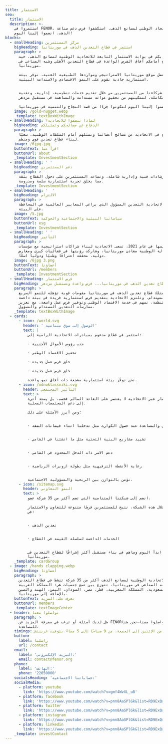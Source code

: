 ```yaml
---
title: الاستثمار
seo:
  title: الاستثمار
  description: >-
    استثمروا في FENOR، الاتحاد الوطني لمصانع الذهب. استكشفوا فرص دعم صناعة
    الذهب. انضموا إلينا اليوم! 
blocks:
  - smallHeading: مركز المستثمرين
    bigHeading: استثمر في قطاع التعدين الذهب في موريتانيا
    paragraph: >
      مرحبًا بكم في بوابة الاستثمار التابعة للاتحادية الوطنية لمصانع الذهب، حيث
      نفتح أمامكم آفاق الفرص الواعدة في قطاع التعدين الأهلي وشبه الصناعي في
      موريتانيا.

      بفضل موقع موريتانيا الاستراتيجي ومواردها الطبيعية الغنية، نوفر بيئة
      استثمارية جاذبة تقوم على النمو الاقتصادي والاستدامة البيئية.


      ندعم شركاءنا من المستثمرين من خلال تقديم خدمات تنظيمية، إدارية، وتقنية
      متكاملة، لتمكينهم من تحقيق عوائد مستدامة والمساهمة في مستقبل مزدهر.

      انضموا إلينا اليوم لتكونوا جزءًا من قصة النجاح والتنمية في موريتانيا.
    image: /gold-nugget.webp
    _template: textBoxWithImage
  - smallHeading: لماذا تنضموا للاتحادية؟
    bigHeading: الدفاع عن مصالحكم وتمثيلكم
    paragraph: >
      ندافع في الاتحادية عن مصالح أعضائنا ونمثلهم أمام السلطات الوطنية، سعيًا
      لبناء قطاع تعدين قوي ومنظم.
    image: /6jpg.jpg
    buttonText: اقرأ عنا
    buttonUrl: about
    _template: InvestmentSection
  - smallHeading: ' '
    bigHeading: دعم المستثمرين
    paragraph: >
      نقدم إرشادات فنية وإدارية شاملة، ونساعد المستثمرين على دخول القطاع بثقة،
      مما يخلق تجربة استثمارية سلسة ومدروسة.
    _template: InvestmentSection
  - smallHeading: '  '
    bigHeading: الالتزام
    paragraph: >
      نشجع في الاتحادية التعدين المسؤول الذي يراعي المعايير العالمية في المحافظة
      على البيئة.
    image: /5.jpg
    buttonText: سياساتنا البيئية والاجتماعية والحوكمة
    buttonUrl: esg
    _template: InvestmentSection
  - smallHeading: ' '
    bigHeading: التأثير
    paragraph: >
      منذ تأسيسها في عام 2021، تسعى الاتحادية لبناء شراكات استراتيجية مع مؤسسات
      مثل الوكالة الوطنية معادن موريتانيا، وشاركت رؤيتها في فعاليات كبرى ومعارض
      دولية، محققة اعترافًا وطنيًا ودوليا اسعًا.
    image: /6jpg 3.png
    buttonText: أعضاؤنا
    buttonUrl: /members
    _template: InvestmentSection
  - smallHeading: فرص الاستثمار
    bigHeading: قطاع تعدين الذهب في موريتانيا... فرص واعدة ومستقبل مزدهر
    paragraph: >
      يمتلك قطاع تعدين الذهب في موريتانيا مقومات قوية تؤهله للنمو السريع
      والمستدام. وتلتزم الاتحادية بتقديم فرص استثمارية فريدة في بيئة داعمة
      ومُنظّمة، تسهم في خدمة الاقتصاد الوطني وتوفير فرص عمل واسعة، مع تعزيز
      ممارسات التعدين المستدام والمسؤول.
    _template: textBoxWithImage
  - cards:
      - icon: /world.svg
        header: ' الوصول إلى سوق متنامية'
        text: |
          استثمر في قطاع مدعوم بمبادرات الاتحادية الرامية إلى:

          · جذب رؤوس الأموال الأجنبية

          · تحفيز الاقتصاد الوطني

          · خلق فرص عمل جديدة

          · خلق فرص عمل جديدة

          نحن نوفّر بيئة استثمارية مشجعة ذات آفاق نمو واعدة.
      - icon: /odnoklassniki.svg
        header: التأثير المجتمعي
        text: >
          الاستثمار عبر الاتحادية لا يقتصر على العائد المالي فحسب، بل يمتد أثره
          إلى دعم المجتمعات المحلية.

          ومن أبرز الأمثلة على ذلك:


          · التدخل والمساعدة عند حصول الكوارث مثل تدخلنا اثناء فيضانات الضفة


          · تشييد مشاريع البنية التحتية مثل ما انشئنا في الشامي


          · دعم الاسر ذات الدخل المحدود في الشامي


          · رعاية الأنشطة الترفيهية مثل بطولة ازويرات الرياضية


          نؤمن بالتوازن بين الربحية والمسؤولية الاجتماعية.
      - icon: /sitemap.svg
        header: النمو التعاوني
        text: >
          انضم إلى شبكتنا المتنامية التي تضم أكثر من 35 شركة عضو.

          من خلال هذه الشبكة، نتيح للمستثمرين فرصًا متنوعة للتعاون والاستثمار
          في:


          · تعدين الذهب


          · الخدمات الداعمة لسلسلة القيمة في القطاع


          ابدأ اليوم وساهم في بناء مستقبل أكثر إشراقًا لقطاع التعدين في
          موريتانيا.
    _template: cardGroup
  - image: /hands clapping.webp
    bigHeading: أعضاؤنا
    paragraph: >
      تضم الاتحادية الوطنية لمصانع الذهب أكثر من 35 شركة تنشط في قطاع التعدين
      الأهلي وشبه الصناعي في موريتانيا. تتوزع بين تسع جنسيات هي: المملكة العربية
      السعودية، المملكة المغربية، قطر، مصر، السودان، اليمن، الهند والصين
      بالإضافة إلى موريتانيا.
    buttonText: تعرف على المزيد
    buttonUrl: members
    _template: textImageCenter
  - header: تواصلوا معنا
    paragraph: >
      هل لديك أسئلة أو ترغب في معرفة المزيد عن FENOR؟ تواصلوا معنا—نحن هنا
      للمساعدة.
    timings: متوفر من الإثنين إلى الجمعة، من 9 صباحًا إلى 5 مساءً بتوقيت غرينتش
    button:
      label: راسلنا
      url: /contact
    email:
      label: 'البريد الإلكتروني:'
      email: contact@fenor.org
    phone:
      label: 'الهاتف:'
      phone: '22650000'
    socialsHeading: 'حساباتنا الاجتماعية:'
    socialMedia:
      - platform: youtube
        link: 'https://www.youtube.com/watch?v=gmf4WvXL_u8'
      - platform: facebook
        link: 'https://www.youtube.com/watch?v=pnn8AaSPlGk&list=RD9ExQrA7zsBM&index=3'
      - platform: twitter
        link: 'https://www.youtube.com/watch?v=pnn8AaSPlGk&list=RD9ExQrA7zsBM&index=3'
      - platform: instagram
        link: 'https://www.youtube.com/watch?v=pnn8AaSPlGk&list=RD9ExQrA7zsBM&index=3'
      - platform: linkedin
        link: 'https://www.youtube.com/watch?v=pnn8AaSPlGk&list=RD9ExQrA7zsBM&index=3'
    _template: investContact
---
```


